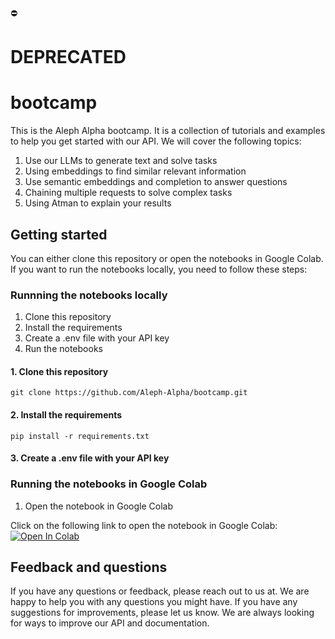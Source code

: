 ⛔️ 
# DEPRECATED
# bootcamp
This is the Aleph Alpha bootcamp. It is a collection of tutorials and examples to help you get started with our API. We will cover the following topics:

1. Use our LLMs to generate text and solve tasks
2. Using embeddings to find similar relevant information
3. Use semantic embeddings and completion to answer questions
4. Chaining multiple requests to solve complex tasks
5. Using Atman to explain your results

## Getting started
You can either clone this repository or open the notebooks in Google Colab. If you want to run the notebooks locally, you need to follow these steps:

### Runnning the notebooks locally
1. Clone this repository
2. Install the requirements
3. Create a .env file with your API key
4. Run the notebooks

#### 1. Clone this repository
```
git clone https://github.com/Aleph-Alpha/bootcamp.git
```

#### 2. Install the requirements
```
pip install -r requirements.txt
```

#### 3. Create a .env file with your API key


### Running the notebooks in Google Colab
1. Open the notebook in Google Colab

Click on the following link to open the notebook in Google Colab: [![Open In Colab](https://colab.research.google.com/assets/colab-badge.svg)](https://colab.research.google.com/github/Aleph-Alpha/bootcamp/blob/main/working_with_Aleph_Alpha.ipynb)


## Feedback and questions
If you have any questions or feedback, please reach out to us at. We are happy to help you with any questions you might have. If you have any suggestions for improvements, please let us know. We are always looking for ways to improve our API and documentation.

